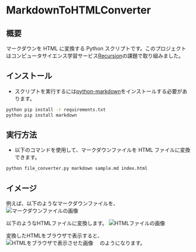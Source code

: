 # MarkdownToHTMLConverter

## 概要

マークダウンを HTML に変換する Python スクリプトです。このプロジェクトはコンピュータサイエンス学習サービス[Recursion](https://recursion.example.com)の課題で取り組みました。

## インストール

- スクリプトを実行するには[python-markdown](https://pypi.org/project/Markdown/)をインストールする必要があります。

```sh
python pip install -r requirements.txt
python pip install markdown
```

## 実行方法

- 以下のコマンドを使用して、マークダウンファイルを HTML ファイルに変換できます。

```sh
python file_converter.py markdown sample.md index.html
```

## イメージ

例えば、以下のようなマークダウンファイルを、
![マークダウンファイルの画像](https://github.com/kazukisasajima/MarkdownToHTMLConverter/assets/99520758/1eb89d04-775a-48c3-93de-9b0b1ed1c4a7)


以下のようなHTMLファイルに変換します。
![HTMLファイルの画像](https://github.com/kazukisasajima/MarkdownToHTMLConverter/assets/99520758/69479408-142d-41fc-add5-4997d341cf0e)

変換したHTMLをブラウザで表示すると、
![HTMLをブラウザで表示させた画像](https://github.com/kazukisasajima/MarkdownToHTMLConverter/assets/99520758/c5ce365a-104d-4599-9a93-ff9debc4ed02)　
のようになります。
